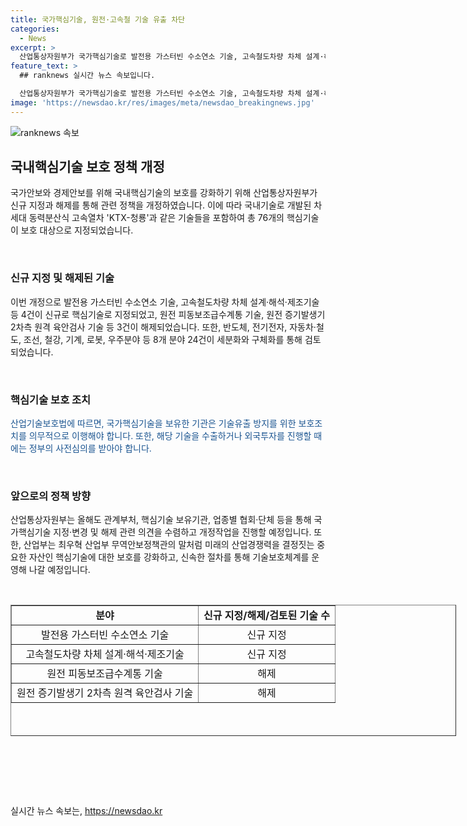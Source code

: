 ```yaml
---
title: 국가핵심기술, 원전·고속철 기술 유출 차단
categories:
  - News
excerpt: >
  산업통상자원부가 국가핵심기술로 발전용 가스터빈 수소연소 기술, 고속철도차량 차체 설계·해석·제조기술 등 4건을 신규 지정한 것으로 알려졌다. 또한, 이에 대한 관련법령을 개정하여 시행할 예정이라고 밝혔다. 해당 기술은 해외로 유출될 경우 국가안보 및 국민경제에 악영향을 미칠 수 있기에 중요하게 여겨졌으며, 이번 개정을 통해 보호가치가 낮은 기술들은 신속히 해제되며, 기업들의 핵심기술 수출에 대한 절차 또한 간소화될 것으로 전망된다.
feature_text: >
  ## ranknews 실시간 뉴스 속보입니다.

  산업통상자원부가 국가핵심기술로 발전용 가스터빈 수소연소 기술, 고속철도차량 차체 설계·해석·제조기술 등 4건을 신규 지정한 것으로 알려졌다. 또한, 이에 대한 관련법령을 개정하여 시행할 예정이라고 밝혔다. 해당 기술은 해외로 유출될 경우 국가안보 및 국민경제에 악영향을 미칠 수 있기에 중요하게 여겨졌으며, 이번 개정을 통해 보호가치가 낮은 기술들은 신속히 해제되며, 기업들의 핵심기술 수출에 대한 절차 또한 간소화될 것으로 전망된다.
image: 'https://newsdao.kr/res/images/meta/newsdao_breakingnews.jpg'
---
```


<p><img src="https://newsdao.kr/res/images/meta/newsdao_breakingnews.jpg" alt="ranknews 속보" /></p>

<h2 data-ke-size="size26">국내핵심기술 보호 정책 개정</h2>

<p data-ke-size="size16">국가안보와 경제안보를 위해 국내핵심기술의 보호를 강화하기 위해 산업통상자원부가 신규 지정과 해제를 통해 관련 정책을 개정하였습니다. 이에 따라 국내기술로 개발된 차세대 동력분산식 고속열차 'KTX-청룡'과 같은 기술들을 포함하여 총 76개의 핵심기술이 보호 대상으로 지정되었습니다. </p>

<p data-ke-size="size16">&nbsp;</p>

<h3>신규 지정 및 해제된 기술</h3>

<p data-ke-size="size16">이번 개정으로 발전용 가스터빈 수소연소 기술, 고속철도차량 차체 설계·해석·제조기술 등 4건이 신규로 핵심기술로 지정되었고, 원전 피동보조급수계통 기술, 원전 증기발생기 2차측 원격 육안검사 기술 등 3건이 해제되었습니다. 또한, 반도체, 전기전자, 자동차·철도, 조선, 철강, 기계, 로봇, 우주분야 등 8개 분야 24건이 세분화와 구체화를 통해 검토되었습니다.</p>

<p data-ke-size="size16">&nbsp;</p>

<h3>핵심기술 보호 조치</h3>

<p data-ke-size="size16"><span style="color: #1a5490;">산업기술보호법에 따르면, 국가핵심기술을 보유한 기관은 기술유출 방지를 위한 보호조치를 의무적으로 이행해야 합니다. 또한, 해당 기술을 수출하거나 외국투자를 진행할 때에는 정부의 사전심의를 받아야 합니다.</span></p>

<p data-ke-size="size16">&nbsp;</p>

<h3>앞으로의 정책 방향</h3>

<p data-ke-size="size16">산업통상자원부는 올해도 관계부처, 핵심기술 보유기관, 업종별 협회·단체 등을 통해 국가핵심기술 지정·변경 및 해제 관련 의견을 수렴하고 개정작업을 진행할 예정입니다. 또한, 산업부는 최우혁 산업부 무역안보정책관의 말처럼 미래의 산업경쟁력을 결정짓는 중요한 자산인 핵심기술에 대한 보호를 강화하고, 신속한 절차를 통해 기술보호체계를 운영해 나갈 예정입니다.</p>

<p data-ke-size="size16">&nbsp;</p>

<table style="width: 713px; height: 210px;" border="1">
<tbody>
<tr>
<td style="text-align: center; height: 17px;"><b>분야</b></td>
<td style="text-align: center; height: 17px;"><b>신규 지정/해제/검토된 기술 수</b></td>
</tr>
<tr>
<td style="text-align: center; height: 17px;">발전용 가스터빈 수소연소 기술</td>
<td style="text-align: center; height: 17px;">신규 지정</td>
</tr>
<tr>
<td style="text-align: center; height: 17px;">고속철도차량 차체 설계·해석·제조기술</td>
<td style="text-align: center; height: 17px;">신규 지정</td>
</tr>
<tr>
<td style="text-align: center; height: 17px;">원전 피동보조급수계통 기술</td>
<td style="text-align: center; height: 17px;">해제</td>
</tr>
<tr>
<td style="text-align: center; height: 17px;">원전 증기발생기 2차측 원격 육안검사 기술</td>
<td style="text-align: center; height: 17px;">해제</td>
</tr>
</tbody>
</table>

<p data-ke-size="size16">&nbsp;</p>

<p data-ke-size="size16">&nbsp;</p>

<p data-ke-size="size16">&nbsp;</p>
실시간 뉴스 속보는, <a href="https://newsdao.kr" rel="dofollow">https://newsdao.kr</a>


